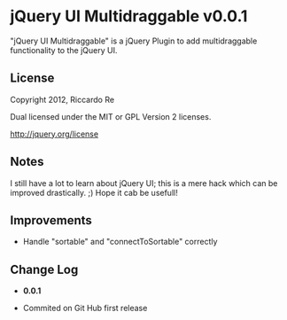 jQuery UI Multidraggable v0.0.1
=================
"jQuery UI Multidraggable" is a jQuery Plugin to add multidraggable functionality to the jQuery UI.

License
-------
Copyright 2012, Riccardo Re

Dual licensed under the MIT or GPL Version 2 licenses.

<http://jquery.org/license>

Notes
-----
I still have a lot to learn about jQuery UI; this is a mere hack which can be improved drastically. ;)
Hope it cab be usefull!

Improvements
-----
- Handle "sortable" and "connectToSortable" correctly

Change Log
----------
 * __0.0.1__
  - Commited on Git Hub first release